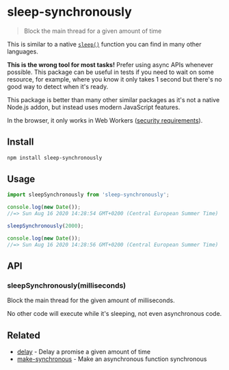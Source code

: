# sleep-synchronously

> Block the main thread for a given amount of time

This is similar to a native [`sleep()`](https://linux.die.net/man/3/sleep) function you can find in many other languages.

**This is the wrong tool for most tasks!** Prefer using async APIs whenever possible. This package can be useful in tests if you need to wait on some resource, for example, where you know it only takes 1 second but there's no good way to detect when it's ready.

This package is better than many other similar packages as it's not a native Node.js addon, but instead uses modern JavaScript features.

In the browser, it only works in Web Workers ([security requirements](https://developer.mozilla.org/en-US/docs/Web/JavaScript/Reference/Global_Objects/SharedArrayBuffer#security_requirements)).

## Install

```sh
npm install sleep-synchronously
```

## Usage

```js
import sleepSynchronously from 'sleep-synchronously';

console.log(new Date());
//=> Sun Aug 16 2020 14:28:54 GMT+0200 (Central European Summer Time)

sleepSynchronously(2000);

console.log(new Date());
//=> Sun Aug 16 2020 14:28:56 GMT+0200 (Central European Summer Time)
```

## API

### sleepSynchronously(milliseconds)

Block the main thread for the given amount of milliseconds.

No other code will execute while it's sleeping, not even asynchronous code.

## Related

- [delay](https://github.com/sindresorhus/delay) - Delay a promise a given amount of time
- [make-synchronous](https://github.com/sindresorhus/make-synchronous) - Make an asynchronous function synchronous

